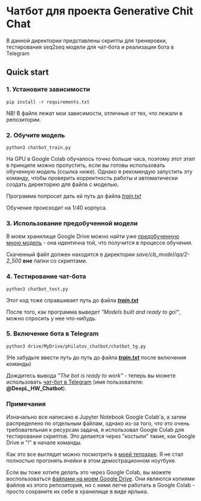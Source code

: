 # Чатбот для проекта Generative Chit Chat

В данной директории представлены скрипты для тренировки, тестирования seq2seq модели для чат-бота и реализации бота в Telegram

## Quick start

### 1. Установите зависимости

`pip install -r requirements.txt`

NB! В файле лежат мои зависимости, отличные от тех, что лежали в репозитории.

### 2. Обучите модель

`python3 chatbot_train.py`

На GPU в Google Colab обучалось точно больше часа, поэтому этот этап в принципе можно пропустить, если вы готовы использовать обученную модель (ссылка ниже). Однако я рекомендую запустить эту команду, чтобы проверить корректность работы и автоматически создать директорию для файла с моделью.

Программа попросит дать ей путь до файла [*train.txt*](https://www.kaggle.com/c/chit-chat-encoders/data)

Обучение происходит на 1/40 корпуса.

### 3. Использование предобученной модели

В моем хранилище Google Drive можно найти уже [предобученную мною модель](https://drive.google.com/file/d/1EPH4f-9KdYGXeb0PSKYqsKI7InQv4g9a/view?usp=sharing) - она идентична той, что получится в процессе обучения.

Скаченный файл должен находится в директории *save/cb_model/qa/2-2_500* **вне** папки со скриптами.

### 4. Тестирование чат-бота

`python3 chatbot_test.py`

Этот код тоже справшивает путь до файла [***train.txt***](https://www.kaggle.com/c/chit-chat-encoders/data)

После того, как программа выведет *"Models built and ready to go!"*, можно спросить у нее что-нибудь.

### 5. Включение бота в Telegram

`python3 drive/MyDrive/philatov_chatbot/chatbot_tg.py`

(Не забудьте ввести путь до путь до файла [***train.txt***](https://www.kaggle.com/c/chit-chat-encoders/data) после включения команды)

Дождитесь вывода *"The bot is ready to work"* - теперь вы можете использовать [чат-бот в Telegram](https://t.me/DeepL_HW_Chatbot) (имя пользователя: **@DeepL_HW_Chatbot**).

### Примечания

Изначально все написано в Jupyter Notebook Google Colab'а, а затем распределено по отдельным файлам, однако из-за того, что это очень требовательная к ресурсам задача, я использовал Google Colab для тестирования скриптов. Это делается через "костыли" такие, как Google Drive и "!" в начале команды.

Как это все выглядит можно посмотреть в [моей тетрадке](https://colab.research.google.com/drive/1raqkxDEZazlBeNLHfg4nUy7LObnL844h?usp=sharing). Я не стал полностью прогонять ячейки в этом демострационном ноутбуке.

Если вы тоже хотите делать это через Google Colab, вы можете воспользоваться [файлами на моем Google Drive](https://drive.google.com/drive/folders/1kpsQheZH1kH3FDD7gZnkP_INgie8iPLp?usp=share_link). Они являются копиями файлов из этого репозитория, но с ними легче работать в Google Colab - просто сохраните их себе в хранилище в виде ярлыка.
